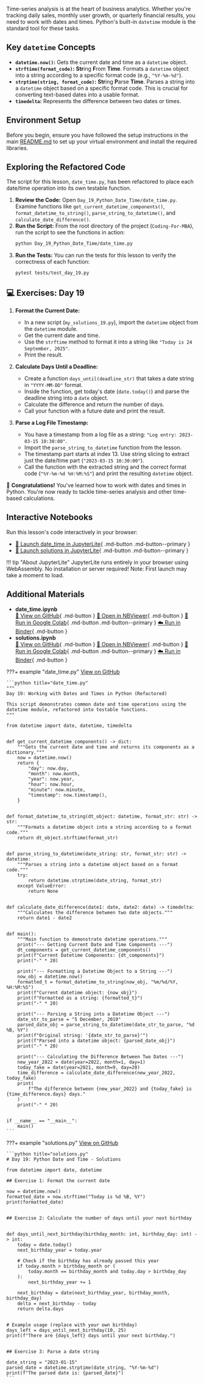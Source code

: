 Time-series analysis is at the heart of business analytics. Whether you're tracking daily sales, monthly user growth, or quarterly financial results, you need to work with dates and times. Python's built-in `datetime` module is the standard tool for these tasks.

## Key `datetime` Concepts

- **`datetime.now()`:** Gets the current date and time as a `datetime` object.
- **`strftime(format_code)`:** **Str**ing **F**rom **Time**. Formats a `datetime` object into a string according to a specific format code (e.g., `"%Y-%m-%d"`).
- **`strptime(string, format_code)`:** **Str**ing **P**arse **Time**. Parses a string into a `datetime` object based on a specific format code. This is crucial for converting text-based dates into a usable format.
- **`timedelta`:** Represents the difference between two dates or times.

## Environment Setup

Before you begin, ensure you have followed the setup instructions in the main [README.md](https://github.com/saint2706/Coding-For-MBA/blob/main/README.md) to set up your virtual environment and install the required libraries.

## Exploring the Refactored Code

The script for this lesson, `date_time.py`, has been refactored to place each date/time operation into its own testable function.

1. **Review the Code:** Open `Day_19_Python_Date_Time/date_time.py`. Examine functions like `get_current_datetime_components()`, `format_datetime_to_string()`, `parse_string_to_datetime()`, and `calculate_date_difference()`.
1. **Run the Script:** From the root directory of the project (`Coding-For-MBA`), run the script to see the functions in action:
   ```bash
   python Day_19_Python_Date_Time/date_time.py
   ```
1. **Run the Tests:** You can run the tests for this lesson to verify the correctness of each function:
   ```bash
   pytest tests/test_day_19.py
   ```

## 💻 Exercises: Day 19

1. **Format the Current Date:**

   - In a new script (`my_solutions_19.py`), import the `datetime` object from the `datetime` module.
   - Get the current date and time.
   - Use the `strftime` method to format it into a string like `"Today is 24 September, 2025"`.
   - Print the result.

1. **Calculate Days Until a Deadline:**

   - Create a function `days_until(deadline_str)` that takes a date string in `"YYYY-MM-DD"` format.
   - Inside the function, get today's date (`date.today()`) and parse the deadline string into a `date` object.
   - Calculate the difference and return the number of days.
   - Call your function with a future date and print the result.

1. **Parse a Log File Timestamp:**

   - You have a timestamp from a log file as a string: `"Log entry: 2023-03-15 10:30:00"`.
   - Import the `parse_string_to_datetime` function from the lesson.
   - The timestamp part starts at index 13. Use string slicing to extract just the date/time part (`"2023-03-15 10:30:00"`).
   - Call the function with the extracted string and the correct format code (`"%Y-%m-%d %H:%M:%S"`) and print the resulting `datetime` object.

🎉 **Congratulations!** You've learned how to work with dates and times in Python. You're now ready to tackle time-series analysis and other time-based calculations.



## Interactive Notebooks

Run this lesson's code interactively in your browser:

- [🚀 Launch date_time in JupyterLite](../../jupyterlite/lab?path=Day_19_Python_Date_Time/date_time.ipynb){ .md-button .md-button--primary }
- [🚀 Launch solutions in JupyterLite](../../jupyterlite/lab?path=Day_19_Python_Date_Time/solutions.ipynb){ .md-button .md-button--primary }

!!! tip "About JupyterLite"
    JupyterLite runs entirely in your browser using WebAssembly. No installation or server required! Note: First launch may take a moment to load.
## Additional Materials

- **date_time.ipynb**  
  [📁 View on GitHub](https://github.com/saint2706/Coding-For-MBA/blob/main/Day_19_Python_Date_Time/date_time.ipynb){ .md-button } 
  [📓 Open in NBViewer](https://nbviewer.org/github/saint2706/Coding-For-MBA/blob/main/Day_19_Python_Date_Time/date_time.ipynb){ .md-button } 
  [🚀 Run in Google Colab](https://colab.research.google.com/github/saint2706/Coding-For-MBA/blob/main/Day_19_Python_Date_Time/date_time.ipynb){ .md-button .md-button--primary } 
  [☁️ Run in Binder](https://mybinder.org/v2/gh/saint2706/Coding-For-MBA/main?filepath=Day_19_Python_Date_Time/date_time.ipynb){ .md-button }
- **solutions.ipynb**  
  [📁 View on GitHub](https://github.com/saint2706/Coding-For-MBA/blob/main/Day_19_Python_Date_Time/solutions.ipynb){ .md-button } 
  [📓 Open in NBViewer](https://nbviewer.org/github/saint2706/Coding-For-MBA/blob/main/Day_19_Python_Date_Time/solutions.ipynb){ .md-button } 
  [🚀 Run in Google Colab](https://colab.research.google.com/github/saint2706/Coding-For-MBA/blob/main/Day_19_Python_Date_Time/solutions.ipynb){ .md-button .md-button--primary } 
  [☁️ Run in Binder](https://mybinder.org/v2/gh/saint2706/Coding-For-MBA/main?filepath=Day_19_Python_Date_Time/solutions.ipynb){ .md-button }

???+ example "date_time.py"
    [View on GitHub](https://github.com/saint2706/Coding-For-MBA/blob/main/Day_19_Python_Date_Time/date_time.py)

    ```python title="date_time.py"
    """
    Day 19: Working with Dates and Times in Python (Refactored)

    This script demonstrates common date and time operations using the
    datetime module, refactored into testable functions.
    """

    from datetime import date, datetime, timedelta


    def get_current_datetime_components() -> dict:
        """Gets the current date and time and returns its components as a dictionary."""
        now = datetime.now()
        return {
            "day": now.day,
            "month": now.month,
            "year": now.year,
            "hour": now.hour,
            "minute": now.minute,
            "timestamp": now.timestamp(),
        }


    def format_datetime_to_string(dt_object: datetime, format_str: str) -> str:
        """Formats a datetime object into a string according to a format code."""
        return dt_object.strftime(format_str)


    def parse_string_to_datetime(date_string: str, format_str: str) -> datetime:
        """Parses a string into a datetime object based on a format code."""
        try:
            return datetime.strptime(date_string, format_str)
        except ValueError:
            return None


    def calculate_date_difference(date1: date, date2: date) -> timedelta:
        """Calculates the difference between two date objects."""
        return date1 - date2


    def main():
        """Main function to demonstrate datetime operations."""
        print("--- Getting Current Date and Time Components ---")
        dt_components = get_current_datetime_components()
        print(f"Current Datetime Components: {dt_components}")
        print("-" * 20)

        print("--- Formatting a Datetime Object to a String ---")
        now_obj = datetime.now()
        formatted_t = format_datetime_to_string(now_obj, "%m/%d/%Y, %H:%M:%S")
        print(f"Current datetime object: {now_obj}")
        print(f"Formatted as a string: {formatted_t}")
        print("-" * 20)

        print("--- Parsing a String into a Datetime Object ---")
        date_str_to_parse = "5 December, 2019"
        parsed_date_obj = parse_string_to_datetime(date_str_to_parse, "%d %B, %Y")
        print(f"Original string: '{date_str_to_parse}'")
        print(f"Parsed into a datetime object: {parsed_date_obj}")
        print("-" * 20)

        print("--- Calculating the Difference Between Two Dates ---")
        new_year_2022 = date(year=2022, month=1, day=1)
        today_fake = date(year=2021, month=9, day=20)
        time_difference = calculate_date_difference(new_year_2022, today_fake)
        print(
            f"The difference between {new_year_2022} and {today_fake} is {time_difference.days} days."
        )
        print("-" * 20)


    if __name__ == "__main__":
        main()
    ```

???+ example "solutions.py"
    [View on GitHub](https://github.com/saint2706/Coding-For-MBA/blob/main/Day_19_Python_Date_Time/solutions.py)

    ```python title="solutions.py"
    # Day 19: Python Date and Time - Solutions

    from datetime import date, datetime

    ## Exercise 1: Format the current date

    now = datetime.now()
    formatted_date = now.strftime("Today is %d %B, %Y")
    print(formatted_date)


    ## Exercise 2: Calculate the number of days until your next birthday


    def days_until_next_birthday(birthday_month: int, birthday_day: int) -> int:
        today = date.today()
        next_birthday_year = today.year

        # Check if the birthday has already passed this year
        if today.month > birthday_month or (
            today.month == birthday_month and today.day > birthday_day
        ):
            next_birthday_year += 1

        next_birthday = date(next_birthday_year, birthday_month, birthday_day)
        delta = next_birthday - today
        return delta.days


    # Example usage (replace with your own birthday)
    days_left = days_until_next_birthday(10, 25)
    print(f"There are {days_left} days until your next birthday.")


    ## Exercise 3: Parse a date string

    date_string = "2023-01-15"
    parsed_date = datetime.strptime(date_string, "%Y-%m-%d")
    print(f"The parsed date is: {parsed_date}")
    ```
